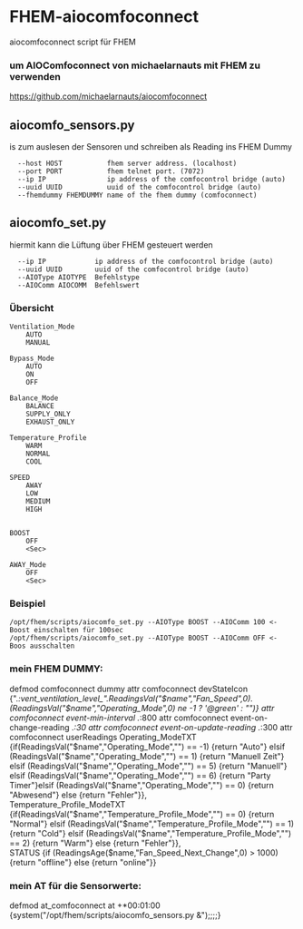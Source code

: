 # FHEM-aiocomfoconnect
aiocomfoconnect script für FHEM

### um AIOComfoconnect von michaelarnauts mit FHEM zu verwenden
https://github.com/michaelarnauts/aiocomfoconnect

## aiocomfo_sensors.py
is zum auslesen der Sensoren und schreiben als Reading ins FHEM Dummy
```
  --host HOST           fhem server address. (localhost)
  --port PORT           fhem telnet port. (7072)
  --ip IP               ip address of the comfocontrol bridge (auto)
  --uuid UUID           uuid of the comfocontrol bridge (auto)
  --fhemdummy FHEMDUMMY name of the fhem dummy (comfoconnect)
```


## aiocomfo_set.py
hiermit kann die Lüftung über FHEM gesteuert werden
```
  --ip IP            ip address of the comfocontrol bridge (auto)
  --uuid UUID        uuid of the comfocontrol bridge (auto)
  --AIOType AIOTYPE  Befehlstype
  --AIOComm AIOCOMM  Befehlswert
```
### Übersicht
```
Ventilation_Mode
	AUTO
	MANUAL

Bypass_Mode
	AUTO
	ON
	OFF

Balance_Mode
	BALANCE
	SUPPLY_ONLY
	EXHAUST_ONLY

Temperature_Profile
	WARM
	NORMAL
	COOL

SPEED
	AWAY
	LOW
	MEDIUM
	HIGH

        
BOOST
	OFF
	<Sec>
        
AWAY_Mode
	OFF
	<Sec>
```

### Beispiel
```
/opt/fhem/scripts/aiocomfo_set.py --AIOType BOOST --AIOComm 100 <- Boost einschalten für 100sec
/opt/fhem/scripts/aiocomfo_set.py --AIOType BOOST --AIOComm OFF <- Boos ausschalten
```



### mein FHEM DUMMY:
defmod comfoconnect dummy
attr comfoconnect devStateIcon {".*:vent_ventilation_level_".ReadingsVal("$name","Fan_Speed",0).(ReadingsVal("$name","Operating_Mode",0) ne -1 ? '@green' : "")}
attr comfoconnect event-min-interval .*:800
attr comfoconnect event-on-change-reading .*:30
attr comfoconnect event-on-update-reading .*:300
attr comfoconnect userReadings Operating_ModeTXT {if(ReadingsVal("$name","Operating_Mode","") == -1) {return "Auto"} elsif (ReadingsVal("$name","Operating_Mode","") == 1) {return "Manuell Zeit"} elsif (ReadingsVal("$name","Operating_Mode","") == 5) {return "Manuell"} elsif (ReadingsVal("$name","Operating_Mode","") == 6) {return "Party Timer"}elsif (ReadingsVal("$name","Operating_Mode","") == 0) {return "Abwesend"} else {return "Fehler"}},\
Temperature_Profile_ModeTXT {if(ReadingsVal("$name","Temperature_Profile_Mode","") == 0) {return "Normal"} elsif (ReadingsVal("$name","Temperature_Profile_Mode","") == 1) {return "Cold"} elsif (ReadingsVal("$name","Temperature_Profile_Mode","") == 2) {return "Warm"} else {return "Fehler"}},\
STATUS {if (ReadingsAge($name,"Fan_Speed_Next_Change",0) > 1000) {return "offline"} else {return "online"}}


### mein AT für die Sensorwerte:
defmod at_comfoconnect at +*00:01:00 {system("/opt/fhem/scripts/aiocomfo_sensors.py &");;;;}
